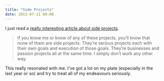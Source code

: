 ```yaml
---
title: "Side Projects"
date: 2013-07-11 00:00
---
```


I just read a [really interesting article about side projects](http://blog.joshlong.me/no-such-thing-as-side-projects).

> If you know me or know of any of these projects, you’ll know that none of them are side projects. They’re serious projects each with their own goals and execution of those goals. They’re businesses and passion projects all at the same time. I simply don’t work any other way.

This really resonated with me. I've got a lot on my plate (especially in the last year or so) and try to treat all of my endeavours seriously.

<!-- more -->
